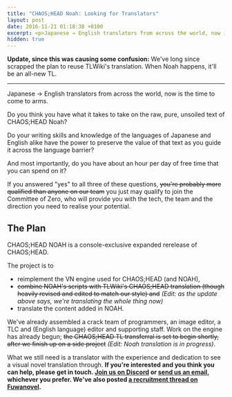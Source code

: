 ```yaml
---
title: "CHAOS;HEAD Noah: Looking for Translators"
layout: post
date: 2016-11-21 01:18:38 +0100
excerpt: <p>Japanese → English translators from across the world, now is the time to come to arms.</p>
hidden: true
---
```


**Update, since this was causing some confusion:** We've long since scrapped the plan to reuse TLWiki's translation. When Noah happens, it'll be an all-new TL.

---

Japanese → English translators from across the world, now is the time to come to arms.

Do you think you have what it takes to take on the raw, pure, unsoiled text of CHAOS;HEAD Noah?

Do your writing skills and knowledge of the languages of Japanese and English alike have the power to preserve the value of that text as you guide it across the language barrier?

And most importantly, do you have about an hour per day of free time that you can spend on it?

If you answered "yes" to all three of these questions, ~~you're probably more qualified than anyone on our team~~ you just may qualify to join the Committee of Zero, who will provide you with the tech, the team and the direction you need to realise your potential.

## The Plan

CHAOS;HEAD NOAH is a console-exclusive expanded rerelease of CHAOS;HEAD.

The project is to

* reimplement the VN engine used for CHAOS;HEAD (and NOAH),
* ~~combine NOAH's scripts with TLWiki's CHAOS;HEAD translation (though heavily revised and edited to match our style) and~~ *(Edit: as the update above says, we're translating the whole thing now)*
* translate the content added in NOAH.

We've already assembled a crack team of programmers, an image editor, a TLC and (English language) editor and supporting staff. Work on the engine has already begun; ~~the CHAOS;HEAD TL transferral is set to begin shortly, after we finish up on a side project~~ *(Edit: Noah translation is in progress)*.

What we still need is a translator with the experience and dedication to see a visual novel translation through. **If you're interested and you think you can help, please get in touch. [Join us on Discord](https://discord.gg/rq4GGCh) or [send us an email](mailto:sonome@dareno.me), whichever you prefer. We've also posted [a recruitment thread on Fuwanovel](http://forums.fuwanovel.net/topic/16019-chaoshead-noah-pc-port-and-translation-project/).**
